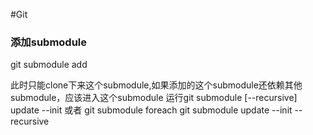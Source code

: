 
#Git

### 添加submodule

git submodule add <url> <localpath>

此时只能clone下来这个submodule,如果添加的这个submodule还依赖其他submodule，应该进入这个submodule 运行git submodule [--recursive] update --init
或者 git submodule foreach git submodule update --init --recursive

